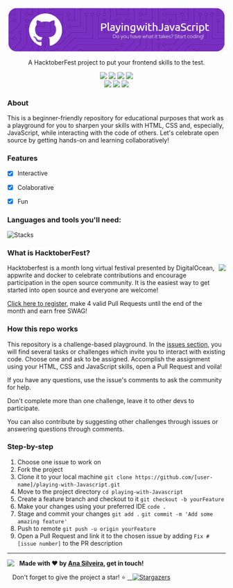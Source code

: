 <img align="center" src="./assets/github-header-image.png"></img>



<p align="center">A HacktoberFest project to put your frontend skills to the test.</p>

<p align="center">
	<img src="https://img.shields.io/github/last-commit/anasilveira9787/playing-with-Javascript?color=blueviolet"/>
	<img src="https://img.shields.io/github/contributors/anasilveira9787/playing-with-Javascript?color=blueviolet"/>
	<img src="https://img.shields.io/github/issues-raw/anasilveira9787/playing-with-Javascript?color=blueviolet"/>
	<img src="https://img.shields.io/github/issues-closed-raw/anasilveira9787/playing-with-Javascript?color=blueviolet"/>
  <br>
	<img src="https://img.shields.io/badge/PRs-welcome-blueviolet.svg"/>
	<img src="https://img.shields.io/github/issues-pr-raw/anasilveira9787/playing-with-Javascript?color=blueviolet"/>
	<img src="https://img.shields.io/github/issues-pr-closed-raw/anasilveira9787/playing-with-Javascript?color=blueviolet"/>
</p>


### About

This is a beginner-friendly repository for educational purposes that work as a playground for you to sharpen your skills with HTML, CSS and, especially, JavaScript, while interacting with the code of others. Let's celebrate open source by getting hands-on and learning collaboratively!

### Features
* [x] Interactive
* [x] Colaborative
* [x] Fun


### Languages and tools you'll need:

![Stacks](https://skillicons.dev/icons?i=html,css,js,md&perline=8&theme=light)


### What is HacktoberFest?

<div><img align="right" src="https://pbs.twimg.com/profile_images/1567906020831150081/oJ7mKaaj_400x400.jpg" height="100">

Hacktoberfest is a month long virtual festival presented by DigitalOcean, appwrite and docker to celebrate contributions and encourage participation in the open source community.
It is the easiest way to get started into open source and everyone are welcome!

[Click here to register](https://hacktoberfest.com/), make 4 valid Pull Requests until the end of the month and earn free SWAG!

### How this repo works

This repository is a challenge-based playground. In the [issues section](https://github.com/anasilveira9787/playing-with-Javascript/issues), you will find several tasks or challenges which invite you to interact with existing code. Choose one and ask to be assigned. Accomplish the assignment using your HTML, CSS and JavaScript skills, open a Pull Request and voila!

If you have any questions, use the issue's comments to ask the community for help.

Don't complete more than one challenge, leave it to other devs to participate.

You can also contribute by suggesting other challenges through issues or answering questions through comments.


### Step-by-step

1. Choose one issue to work on
2. Fork the project
3. Clone it to your local machine 
	`git clone https://github.com/[user-name]/playing-with-Javascript.git`
4. Move to the project directory
	`cd playing-with-Javascript`
6. Create a feature branch and checkout to it
  `git checkout -b yourFeature`
5. Make your changes using your preferred IDE
   `code .`
6. Stage and commit your changes
   `git add .`
	 `git commit -m 'Add some amazing feature'`
7. Push to remote 
   `git push -u origin yourFeature`
8. Open a Pull Request and link it to the chosen issue by adding `Fix #[issue number]` to the PR description




---

<img align="left" src="https://avatars.githubusercontent.com/anasilveira9787?size=100">

&nbsp;&nbsp; **Made with ❤️ by [Ana Silveira](https://www.linkedin.com/in/anaccord), get in touch!**

&nbsp;&nbsp;  Don't forget to give the project a star! ⭐   <a href="https://github.com/tgmarinho/README-ecoleta/stargazers">
&nbsp;&nbsp;  <img alt="Stargazers" src="https://img.shields.io/github/stars/anasilveira9787/playing-with-Javascript?style=social">
</a>
